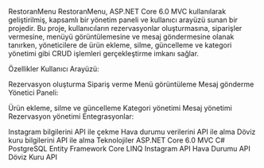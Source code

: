 RestoranMenu
RestoranMenu, ASP.NET Core 6.0 MVC kullanılarak geliştirilmiş, kapsamlı bir yönetim paneli ve kullanıcı arayüzü sunan bir projedir. Bu proje, kullanıcıların rezervasyonlar oluşturmasına, siparişler vermesine, menüyü görüntülemesine ve mesaj göndermesine olanak tanırken, yöneticilere de ürün ekleme, silme, güncelleme ve kategori yönetimi gibi CRUD işlemleri gerçekleştirme imkanı sağlar.

Özellikler
Kullanıcı Arayüzü:

Rezervasyon oluşturma
Sipariş verme
Menü görüntüleme
Mesaj gönderme
Yönetici Paneli:

Ürün ekleme, silme ve güncelleme
Kategori yönetimi
Mesaj yönetimi
Rezervasyon yönetimi
Entegrasyonlar:

Instagram bilgilerini API ile çekme
Hava durumu verilerini API ile alma
Döviz kuru bilgilerini API ile alma
Teknolojiler
ASP.NET Core 6.0 MVC
C#
PostgreSQL
Entity Framework Core
LINQ
Instagram API
Hava Durumu API
Döviz Kuru API
